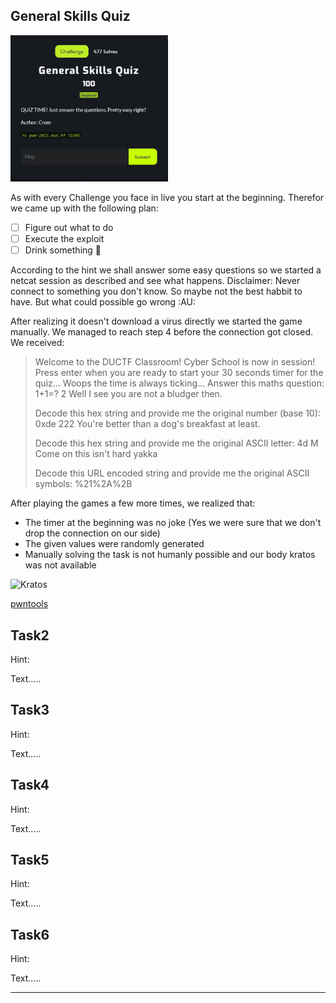 

## General Skills Quiz

 <img src="/DownUnderCTF%202021/General%20Skills%20Quiz.JPG" alt="General Skills Quiz" width="50%" height="50%">

 As with every Challenge you face in live you start at the beginning. Therefor we came up with the following plan:

- [ ] Figure out what to do
- [ ] Execute the exploit
- [ ] Drink something :tada:

According to the hint we shall answer some easy questions so we started a netcat session as described and see what happens.
Disclaimer: Never connect to something you don't know. So maybe not the best habbit to have. But what could possible go wrong :AU:

After realizing it doesn't download a virus directly we started the game manually. We managed to reach step 4 before the connection got closed. We received:

> Welcome to the DUCTF Classroom! Cyber School is now in session!
> Press enter when you are ready to start your 30 seconds timer for the quiz... 
> Woops the time is always ticking...
> Answer this maths question: 1+1=?
> 2
> Well I see you are not a bludger then.
> 
> Decode this hex string and provide me the original number (base 10): 0xde
> 222
> You're better than a dog's breakfast at least.
> 
> Decode this hex string and provide me the original ASCII letter: 4d
> M
> Come on this isn't hard yakka
> 
> Decode this URL encoded string and provide me the original ASCII symbols: %21%2A%2B

After playing the games a few more times, we realized that:
* The timer at the beginning was no joke \(Yes we were sure that we don't drop the connection on our side\)
* The given values were randomly generated
* Manually solving the task is not humanly possible and our body kratos was not available 
<img src="https://upload.wikimedia.org/wikipedia/en/6/60/Kratos_PS4.jpg" alt="Kratos" width="3%" height="3%">



[pwntools](https://docs.pwntools.com/en/stable/)


## Task2


Hint:

Text.....

## Task3


Hint:

Text.....

## Task4


Hint:

Text.....

## Task5


Hint:

Text.....

## Task6


Hint:

Text.....

---